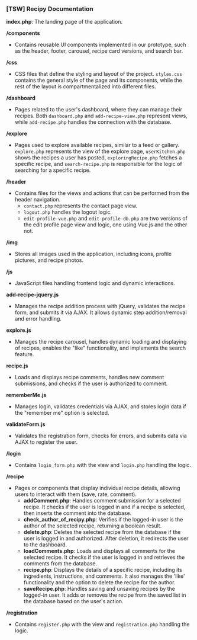 ### [TSW] Recipy Documentation

**index.php**: The landing page of the application.

**/components**  
- Contains reusable UI components implemented in our prototype, such as the header, footer, carousel, recipe card versions, and search bar.

**/css**  
- CSS files that define the styling and layout of the project. `styles.css` contains the general style of the page and its components, while the rest of the layout is compartmentalized into different files.

**/dashboard**  
- Pages related to the user's dashboard, where they can manage their recipes. Both `dashboard.php` and `add-recipe-view.php` represent views, while `add-recipe.php` handles the connection with the database.

**/explore**  
- Pages used to explore available recipes, similar to a feed or gallery. `explore.php` represents the view of the explore page, `userKitchen.php` shows the recipes a user has posted, `exploringRecipe.php` fetches a specific recipe, and `search-recipe.php` is responsible for the logic of searching for a specific recipe.

**/header**  
- Contains files for the views and actions that can be performed from the header navigation.  
    - `contact.php` represents the contact page view.  
    - `logout.php` handles the logout logic.  
    - `edit-profile-vue.php` and `edit-profile-db.php` are two versions of the edit profile page view and logic, one using Vue.js and the other not.

**/img**  
- Stores all images used in the application, including icons, profile pictures, and recipe photos.

**/js**  
- JavaScript files handling frontend logic and dynamic interactions.

**add-recipe-jquery.js**  
- Manages the recipe addition process with jQuery, validates the recipe form, and submits it via AJAX. It allows dynamic step addition/removal and error handling.

**explore.js**  
- Manages the recipe carousel, handles dynamic loading and displaying of recipes, enables the "like" functionality, and implements the search feature.

**recipe.js**  
- Loads and displays recipe comments, handles new comment submissions, and checks if the user is authorized to comment.

**rememberMe.js**  
- Manages login, validates credentials via AJAX, and stores login data if the "remember me" option is selected.

**validateForm.js**  
- Validates the registration form, checks for errors, and submits data via AJAX to register the user.

**/login**  
- Contains `login_form.php` with the view and `login.php` handling the logic.

**/recipe**  
- Pages or components that display individual recipe details, allowing users to interact with them (save, rate, comment).  
    - **addComment.php**: Handles comment submission for a selected recipe. It checks if the user is logged in and if a recipe is selected, then inserts the comment into the database.  
    - **check_author_of_recipy.php**: Verifies if the logged-in user is the author of the selected recipe, returning a boolean result.  
    - **delete.php**: Deletes the selected recipe from the database if the user is logged in and authorized. After deletion, it redirects the user to the dashboard.  
    - **loadComments.php**: Loads and displays all comments for the selected recipe. It checks if the user is logged in and retrieves the comments from the database.  
    - **recipe.php**: Displays the details of a specific recipe, including its ingredients, instructions, and comments. It also manages the 'like' functionality and the option to delete the recipe for the author.  
    - **saveRecipe.php**: Handles saving and unsaving recipes by the logged-in user. It adds or removes the recipe from the saved list in the database based on the user's action.

**/registration**  
- Contains `register.php` with the view and `registration.php` handling the logic.
